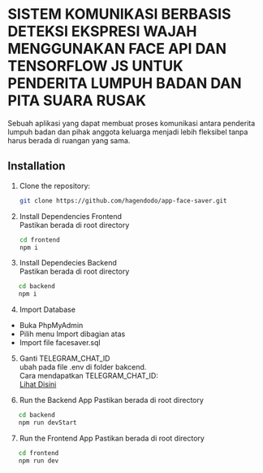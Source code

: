 # SISTEM KOMUNIKASI BERBASIS DETEKSI EKSPRESI WAJAH MENGGUNAKAN FACE API  DAN TENSORFLOW JS UNTUK PENDERITA LUMPUH BADAN DAN PITA SUARA RUSAK

Sebuah aplikasi yang dapat membuat proses komunikasi antara penderita lumpuh badan dan pihak anggota keluarga menjadi lebih fleksibel tanpa harus berada di ruangan yang sama.

## Installation

1. Clone the repository:
   ```bash
   git clone https://github.com/hagendodo/app-face-saver.git

2. Install Dependencies Frontend
   <br>Pastikan berada di root directory
   ```bash
   cd frontend
   npm i

3. Install Dependecies Backend
  <br>Pastikan berada di root directory
  ```bash
     cd backend
     npm i
```

4. Import Database
  - Buka PhpMyAdmin
  - Pilih menu Import dibagian atas
  - Import file facesaver.sql

5. Ganti TELEGRAM_CHAT_ID
   <br>ubah pada file .env di folder bakcend.
   <br>Cara mendapatkan TELEGRAM_CHAT_ID:
   <br><a href="https://diyusthad.com/2022/03/how-to-get-your-telegram-chat-id.html">Lihat Disini</a>

7. Run the Backend App
  Pastikan berada di root directory
  ```bash
     cd backend
     npm run devStart
   ```
7. Run the Frontend App
  Pastikan berada di root directory
  ```bash
     cd frontend
     npm run dev
```
